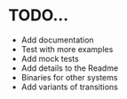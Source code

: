 # TODO...

* Add documentation
* Test with more examples
* Add mock tests
* Add details to the Readme
* Binaries for other systems
* Add variants of transitions
